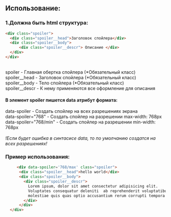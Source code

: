 ## Использование: 
  ### 1.Должна быть html структура:
  ```html
  <div class="spoiler">
    <div class="spoiler__head">Заголовок спойлера</div>
    <div class="spoiler__body">
        <div class="spoiler__descr"> Описание </div>
    </div>
  </div> 
  ```
  <br>
  spoiler - Главная обертка спойлера (*Обязательный класс)<br>
  spoiler__head - Заголовок спойлера (*Обязательный класс)<br>
  spoiler__body - Тело спойлера (*Обязательный класс)<br>
  spoiler__descr - К нему применяются все оформление для описания
  
  #### В элемент spoiler пишется data атрибут формата:
  data-spoiler - Создать спойлер на всех разрешениях экрана <br>
  data-spoiler="768" - Создать спойлер на разрешении max-width: 768px <br>
  data-spoiler="768/min" - Создать спойлер на разрешении min-width: 768px <br>
  <br>
  <i>!Если будет ошибка в синтасисе data, то по умолчанию создатся на всех разрешениях!</i>


### Пример использования: 
  ```html
       <div data-spoiler='768/max' class="spoiler">
        <div class="spoiler__head">hello world</div>
        <div class="spoiler__body">
          <div class="spoiler__descr">
            Lorem ipsum, dolor sit amet consectetur adipisicing elit. 
            Voluptates consequatur deleniti  ab reprehenderit voluptatibus enim a facere quod aliquid, 
            molestiae quis quas optio accusantium rerum corrupti tempora! Praesentium, odio similique.
          </div>
        </div>
    </div>
  ```
